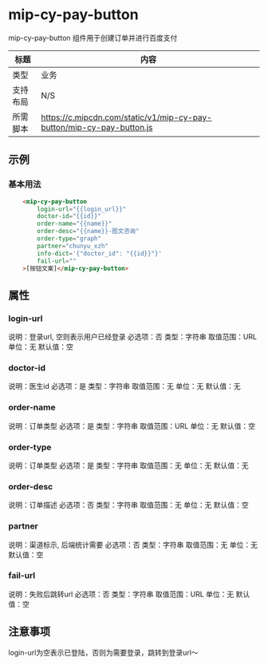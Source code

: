 # mip-cy-pay-button

mip-cy-pay-button 组件用于创建订单并进行百度支付

标题|内容
----|----
类型|业务
支持布局|N/S
所需脚本|https://c.mipcdn.com/static/v1/mip-cy-pay-button/mip-cy-pay-button.js

## 示例

### 基本用法

```html
    <mip-cy-pay-button
        login-url="{{login_url}}"
        doctor-id="{{id}}"
        order-name="{{name}}"
        order-desc="{{name}}-图文咨询"
        order-type="graph"
        partner="chunyu_xzh"
        info-dict='{"doctor_id": "{{id}}"}'
        fail-url=""
    >[按钮文案]</mip-cy-pay-button>
```

## 属性

### login-url

说明：登录url, 空则表示用户已经登录
必选项：否
类型：字符串
取值范围：URL
单位：无
默认值：空

### doctor-id

说明：医生id
必选项：是
类型：字符串
取值范围：无
单位：无
默认值：无

### order-name

说明：订单类型
必选项：是
类型：字符串
取值范围：URL
单位：无
默认值：空

### order-type

说明：订单类型
必选项：是
类型：字符串
取值范围：无
单位：无
默认值：无

### order-desc

说明：订单描述
必选项：否
类型：字符串
取值范围：无
单位：无
默认值：空

### partner

说明：渠道标示, 后端统计需要
必选项：否
类型：字符串
取值范围：无
单位：无
默认值：空

### fail-url

说明：失败后跳转url
必选项：否
类型：字符串
取值范围：URL
单位：无
默认值：空

## 注意事项

login-url为空表示已登陆，否则为需要登录，跳转到登录url～
